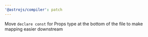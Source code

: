 ```yaml
---
'@astrojs/compiler': patch
---
```


Move `declare const` for Props type at the bottom of the file to make mapping easier downstream
